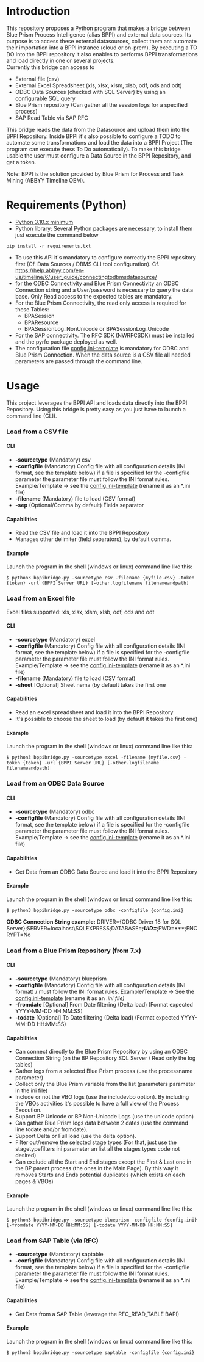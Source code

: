 # Introduction

This repository proposes a Python program that makes a bridge between Blue Prism Process Intelligence (alias BPPI) and external data sources. Its purpose is to access these external datasources, collect them ant automate their importation into a BPPI instance (cloud or on-prem). By executing a TO DO into the BPPI repository it also enables to performs BPPI transformations and load directly in one or several projects.  
Currently this bridge can access to
* External file (csv)
* External Excel Spreadsheet (xls, xlsx, xlsm, xlsb, odf, ods and odt)
* ODBC Data Sources (checked with SQL Server) by using an configurable SQL query
* Blue Prism repository (Can gather all the session logs for a specified process)   
* SAP Read Table via SAP RFC

This bridge reads the data from the Datasource and upload them into the BPPI Repository. Inside BPPI it's also possible to configure a TODO to automate some transformations and load the data into a BPPI Project (The program can execute thess To Do automatically). To make this bridge usable the user must configure a Data Source in the BPPI Repository, and get a token.  

Note: BPPI is the solution provided by Blue Prism for Process and Task Mining (ABBYY Timeline OEM).

# Requirements (Python)
* [Python 3.10.x minimum](https://www.python.org/downloads/release/python-3100)
* Python library: Several Python packages are necessary, to install them just execute the command below
```
pip install -r requirements.txt
```
* To use this API it's mandatory to configure correctly the BPPI repository first (Cf. Data Sources / DBMS CLI tool configuration). Cf. https://help.abbyy.com/en-us/timeline/6/user_guide/connectingtodbmsdatasource/
* for the ODBC Connectivity and Blue Prism Connectivity an ODBC Connection string and a User/password is necessary to query the data base. Only Read access to the expected tables are mandatory. 
* For the Blue Prism Connectivity, the read only access is required for these Tables:
  * BPASession
  * BPAResource 
  * BPASessionLog_NonUnicode or BPASessionLog_Unicode
* For the SAP connectivity. The RFC SDK (NWRFCSDK) must be installed and the pyrfc package deployed as well.
* The configuration file [config.ini-template](https://github.com/datacorner/pyBPPIBridge/blob/main/config.ini-template) is mandatory for ODBC and Blue Prism Connection. When the data source is a CSV file all needed parameters are passed through the command line.

# Usage 
This project leverages the BPPI API and loads data directly into the BPPI Repository. Using this bridge is pretty easy as you just have to launch a command line (CLI).

### Load from a CSV file
#### CLI 
* **-sourcetype** (Mandatory) csv
* **-configfile** (Mandatory) Config file with all configuration details (INI format, see the template below)
if a file is specified for the -configfile parameter the parameter file must follow the INI format rules. Example/Template -> see the [config.ini-template](https://github.com/datacorner/pyBPPIBridge/blob/main/config.ini-template)  (rename it as an *.ini file)
* **-filename** (Mandatory) file to load (CSV format)
* **-sep** (Optional/Comma by default) Fields separator
#### Capabilities
* Read the CSV file and load it into the BPPI Repository
* Manages other delimiter (field separators), by default comma.
#### Example
Launch the program in the shell (windows or linux) command line like this:
```
$ python3 bppibridge.py -sourcetype csv -filename {myfile.csv} -token {token} -url {BPPI Server URL} [-other.logfilename filenameandpath] 
```

### Load from an Excel file
Excel files supported: xls, xlsx, xlsm, xlsb, odf, ods and odt
#### CLI
* **-sourcetype** (Mandatory) excel
* **-configfile** (Mandatory) Config file with all configuration details (INI format, see the template below) if a file is specified for the -configfile parameter the parameter file must follow the INI format rules. Example/Template -> see the [config.ini-template](https://github.com/datacorner/pyBPPIBridge/blob/main/config.ini-template)  (rename it as an *.ini file)
* **-filename** (Mandatory) file to load (CSV format)
* **-sheet** [Optional] Sheet nema (by default takes the first one
#### Capabilities
* Read an excel spreadsheet and load it into the BPPI Repository
* It's possible to choose the sheet to load (by default it takes the first one)
#### Example
Launch the program in the shell (windows or linux) command line like this:
```
$ python3 bppibridge.py -sourcetype excel -filename {myfile.csv} -token {token} -url {BPPI Server URL} [-other.logfilename filenameandpath] 
```

### Load from an ODBC Data Source
#### CLI
* **-sourcetype** (Mandatory) odbc
* **-configfile** (Mandatory) Config file with all configuration details (INI format, see the template below) if a file is specified for the -configfile parameter the parameter file must follow the INI format rules. Example/Template -> see the [config.ini-template](https://github.com/datacorner/pyBPPIBridge/blob/main/config.ini-template)  (rename it as an *.ini file)
#### Capabilities
* Get Data from an ODBC Data Source and load it into the BPPI Repository
#### Example
Launch the program in the shell (windows or linux) command line like this:
```
$ python3 bppibridge.py -sourcetype odbc -configfile {config.ini}
```
**ODBC Connection String example:** DRIVER={ODBC Driver 18 for SQL Server};SERVER=localhost\SQLEXPRESS;DATABASE=***;UID=***;PWD=***;ENCRYPT=No

### Load from a Blue Prism Repository (from 7.x)  
#### CLI
* **-sourcetype** (Mandatory) blueprism
* **-configfile** (Mandatory) Config file with all configuration details (INI format) / must follow the INI format rules. Example/Template -> See the [config.ini-template](https://github.com/datacorner/pyBPPIBridge/blob/main/config.ini-template) (rename it as an *.ini file)*
* **-fromdate** [Optional] From Date filtering (Delta load) (Format expected YYYY-MM-DD HH:MM:SS)
* **-todate** [Optional] To Date filtering (Delta load) (Format expected YYYY-MM-DD HH:MM:SS)
#### Capabilities
* Can connect directly to the Blue Prism Repository by using an ODBC Connection String (on the BP Repository SQL Server / Read only the log tables)
* Gather logs from a selected Blue Prism process (use the processname parameter)
* Collect only the Blue Prism variable from the list (parameters parameter in the ini file)
* Include or not the VBO logs (use the includevbo option). By including the VBOs activities it's possible to have a full view of the Process Execution.
* Support BP Unicode or BP Non-Unicode Logs (use the unicode option)
* Can gather Blue Prism logs data between 2 dates (use the command line todate and/or fromdate). 
* Support Delta or Full load (use the delta option).
* Filter out/remove the selected stage types (For that, just use the stagetypefilters ini parameter an list all the stages types code not desired)
* Can exclude all the Start and End stages except the First & Last one in the BP parent process (the ones in the Main Page). By this way it removes Starts and Ends potential duplicates (which exists on each pages & VBOs)
#### Example
Launch the program in the shell (windows or linux) command line like this:
```
$ python3 bppibridge.py -sourcetype blueprism -configfile {config.ini} [-fromdate YYYY-MM-DD HH:MM:SS] [-todate YYYY-MM-DD HH:MM:SS]
```

### Load from SAP Table (via RFC)
* **-sourcetype** (Mandatory) saptable
* **-configfile** (Mandatory) Config file with all configuration details (INI format, see the template below) if a file is specified for the -configfile parameter the parameter file must follow the INI format rules. Example/Template -> see the [config.ini-template](https://github.com/datacorner/pyBPPIBridge/blob/main/config.ini-template)  (rename it as an *.ini file)
#### Capabilities
* Get Data from a SAP Table (leverage the RFC_READ_TABLE BAPI)
#### Example
Launch the program in the shell (windows or linux) command line like this:
```
$ python3 bppibridge.py -sourcetype saptable -configfile {config.ini}
```
